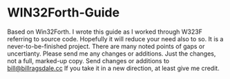 # WIN32Forth-Guide
Based on Win32Forth.
I wrote this guide as I worked through W323F referring to source code. Hopefully it will reduce your need also to so.
It is a never-to-be-finished project. There are many noted points of gaps or uncertianty.
Please send me any changes or additions. Just the changes, not a full, marked-up copy.
Send changes or additions to bill@billragsdale.cc
If you take it in a new direction, at least give me credit.
